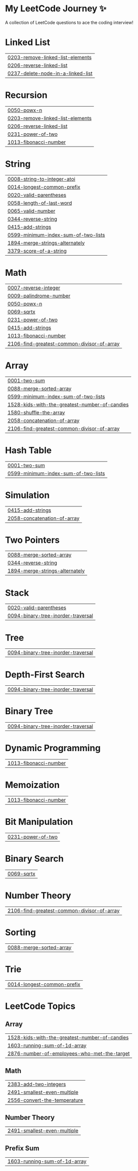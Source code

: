 # My LeetCode Journey ✨

A collection of LeetCode questions to ace the coding interview!

# Linked List

|                                                                                                                   |
| ----------------------------------------------------------------------------------------------------------------- |
| [0203-remove-linked-list-elements](https://github.com/KrshnK/Leet/tree/master/0203-remove-linked-list-elements)   |
| [0206-reverse-linked-list](https://github.com/KrshnK/Leet/tree/master/0206-reverse-linked-list)                   |
| [0237-delete-node-in-a-linked-list](https://github.com/KrshnK/Leet/tree/master/0237-delete-node-in-a-linked-list) |

# Recursion

|                                                                                                                 |
| --------------------------------------------------------------------------------------------------------------- |
| [0050-powx-n](https://github.com/KrshnK/Leet/tree/master/0050-powx-n)                                           |
| [0203-remove-linked-list-elements](https://github.com/KrshnK/Leet/tree/master/0203-remove-linked-list-elements) |
| [0206-reverse-linked-list](https://github.com/KrshnK/Leet/tree/master/0206-reverse-linked-list)                 |
| [0231-power-of-two](https://github.com/KrshnK/Leet/tree/master/0231-power-of-two)                               |
| [1013-fibonacci-number](https://github.com/KrshnK/Leet/tree/master/1013-fibonacci-number)                       |

# String

|                                                                                                                       |
| --------------------------------------------------------------------------------------------------------------------- |
| [0008-string-to-integer-atoi](https://github.com/KrshnK/Leet/tree/master/0008-string-to-integer-atoi)                 |
| [0014-longest-common-prefix](https://github.com/KrshnK/Leet/tree/master/0014-longest-common-prefix)                   |
| [0020-valid-parentheses](https://github.com/KrshnK/Leet/tree/master/0020-valid-parentheses)                           |
| [0058-length-of-last-word](https://github.com/KrshnK/Leet/tree/master/0058-length-of-last-word)                       |
| [0065-valid-number](https://github.com/KrshnK/Leet/tree/master/0065-valid-number)                                     |
| [0344-reverse-string](https://github.com/KrshnK/Leet/tree/master/0344-reverse-string)                                 |
| [0415-add-strings](https://github.com/KrshnK/Leet/tree/master/0415-add-strings)                                       |
| [0599-minimum-index-sum-of-two-lists](https://github.com/KrshnK/Leet/tree/master/0599-minimum-index-sum-of-two-lists) |
| [1894-merge-strings-alternately](https://github.com/KrshnK/Leet/tree/master/1894-merge-strings-alternately)           |
| [3379-score-of-a-string](https://github.com/KrshnK/Leet/tree/master/3379-score-of-a-string)                           |

# Math

|                                                                                                                                     |
| ----------------------------------------------------------------------------------------------------------------------------------- |
| [0007-reverse-integer](https://github.com/KrshnK/Leet/tree/master/0007-reverse-integer)                                             |
| [0009-palindrome-number](https://github.com/KrshnK/Leet/tree/master/0009-palindrome-number)                                         |
| [0050-powx-n](https://github.com/KrshnK/Leet/tree/master/0050-powx-n)                                                               |
| [0069-sqrtx](https://github.com/KrshnK/Leet/tree/master/0069-sqrtx)                                                                 |
| [0231-power-of-two](https://github.com/KrshnK/Leet/tree/master/0231-power-of-two)                                                   |
| [0415-add-strings](https://github.com/KrshnK/Leet/tree/master/0415-add-strings)                                                     |
| [1013-fibonacci-number](https://github.com/KrshnK/Leet/tree/master/1013-fibonacci-number)                                           |
| [2106-find-greatest-common-divisor-of-array](https://github.com/KrshnK/Leet/tree/master/2106-find-greatest-common-divisor-of-array) |

# Array

|                                                                                                                                           |
| ----------------------------------------------------------------------------------------------------------------------------------------- |
| [0001-two-sum](https://github.com/KrshnK/Leet/tree/master/0001-two-sum)                                                                   |
| [0088-merge-sorted-array](https://github.com/KrshnK/Leet/tree/master/0088-merge-sorted-array)                                             |
| [0599-minimum-index-sum-of-two-lists](https://github.com/KrshnK/Leet/tree/master/0599-minimum-index-sum-of-two-lists)                     |
| [1528-kids-with-the-greatest-number-of-candies](https://github.com/KrshnK/Leet/tree/master/1528-kids-with-the-greatest-number-of-candies) |
| [1580-shuffle-the-array](https://github.com/KrshnK/Leet/tree/master/1580-shuffle-the-array)                                               |
| [2058-concatenation-of-array](https://github.com/KrshnK/Leet/tree/master/2058-concatenation-of-array)                                     |
| [2106-find-greatest-common-divisor-of-array](https://github.com/KrshnK/Leet/tree/master/2106-find-greatest-common-divisor-of-array)       |

# Hash Table

|                                                                                                                       |
| --------------------------------------------------------------------------------------------------------------------- |
| [0001-two-sum](https://github.com/KrshnK/Leet/tree/master/0001-two-sum)                                               |
| [0599-minimum-index-sum-of-two-lists](https://github.com/KrshnK/Leet/tree/master/0599-minimum-index-sum-of-two-lists) |

# Simulation

|                                                                                                       |
| ----------------------------------------------------------------------------------------------------- |
| [0415-add-strings](https://github.com/KrshnK/Leet/tree/master/0415-add-strings)                       |
| [2058-concatenation-of-array](https://github.com/KrshnK/Leet/tree/master/2058-concatenation-of-array) |

# Two Pointers

|                                                                                                             |
| ----------------------------------------------------------------------------------------------------------- |
| [0088-merge-sorted-array](https://github.com/KrshnK/Leet/tree/master/0088-merge-sorted-array)               |
| [0344-reverse-string](https://github.com/KrshnK/Leet/tree/master/0344-reverse-string)                       |
| [1894-merge-strings-alternately](https://github.com/KrshnK/Leet/tree/master/1894-merge-strings-alternately) |

# Stack

|                                                                                                                     |
| ------------------------------------------------------------------------------------------------------------------- |
| [0020-valid-parentheses](https://github.com/KrshnK/Leet/tree/master/0020-valid-parentheses)                         |
| [0094-binary-tree-inorder-traversal](https://github.com/KrshnK/Leet/tree/master/0094-binary-tree-inorder-traversal) |

# Tree

|                                                                                                                     |
| ------------------------------------------------------------------------------------------------------------------- |
| [0094-binary-tree-inorder-traversal](https://github.com/KrshnK/Leet/tree/master/0094-binary-tree-inorder-traversal) |

# Depth-First Search

|                                                                                                                     |
| ------------------------------------------------------------------------------------------------------------------- |
| [0094-binary-tree-inorder-traversal](https://github.com/KrshnK/Leet/tree/master/0094-binary-tree-inorder-traversal) |

# Binary Tree

|                                                                                                                     |
| ------------------------------------------------------------------------------------------------------------------- |
| [0094-binary-tree-inorder-traversal](https://github.com/KrshnK/Leet/tree/master/0094-binary-tree-inorder-traversal) |

# Dynamic Programming

|                                                                                           |
| ----------------------------------------------------------------------------------------- |
| [1013-fibonacci-number](https://github.com/KrshnK/Leet/tree/master/1013-fibonacci-number) |

# Memoization

|                                                                                           |
| ----------------------------------------------------------------------------------------- |
| [1013-fibonacci-number](https://github.com/KrshnK/Leet/tree/master/1013-fibonacci-number) |

# Bit Manipulation

|                                                                                   |
| --------------------------------------------------------------------------------- |
| [0231-power-of-two](https://github.com/KrshnK/Leet/tree/master/0231-power-of-two) |

# Binary Search

|                                                                     |
| ------------------------------------------------------------------- |
| [0069-sqrtx](https://github.com/KrshnK/Leet/tree/master/0069-sqrtx) |

# Number Theory

|                                                                                                                                     |
| ----------------------------------------------------------------------------------------------------------------------------------- |
| [2106-find-greatest-common-divisor-of-array](https://github.com/KrshnK/Leet/tree/master/2106-find-greatest-common-divisor-of-array) |

# Sorting

|                                                                                               |
| --------------------------------------------------------------------------------------------- |
| [0088-merge-sorted-array](https://github.com/KrshnK/Leet/tree/master/0088-merge-sorted-array) |

# Trie

|                                                                                                     |
| --------------------------------------------------------------------------------------------------- |
| [0014-longest-common-prefix](https://github.com/KrshnK/Leet/tree/master/0014-longest-common-prefix) |

<!---LeetCode Topics Start-->

# LeetCode Topics

## Array

|                                                                                                                                           |
| ----------------------------------------------------------------------------------------------------------------------------------------- |
| [1528-kids-with-the-greatest-number-of-candies](https://github.com/KrshnK/Leet/tree/master/1528-kids-with-the-greatest-number-of-candies) |
| [1603-running-sum-of-1d-array](https://github.com/KrshnK/Leet/tree/master/1603-running-sum-of-1d-array)                                   |
| [2876-number-of-employees-who-met-the-target](https://github.com/KrshnK/Leet/tree/master/2876-number-of-employees-who-met-the-target)     |

## Math

|                                                                                                         |
| ------------------------------------------------------------------------------------------------------- |
| [2383-add-two-integers](https://github.com/KrshnK/Leet/tree/master/2383-add-two-integers)               |
| [2491-smallest-even-multiple](https://github.com/KrshnK/Leet/tree/master/2491-smallest-even-multiple)   |
| [2556-convert-the-temperature](https://github.com/KrshnK/Leet/tree/master/2556-convert-the-temperature) |

## Number Theory

|                                                                                                       |
| ----------------------------------------------------------------------------------------------------- |
| [2491-smallest-even-multiple](https://github.com/KrshnK/Leet/tree/master/2491-smallest-even-multiple) |

## Prefix Sum

|                                                                                                         |
| ------------------------------------------------------------------------------------------------------- |
| [1603-running-sum-of-1d-array](https://github.com/KrshnK/Leet/tree/master/1603-running-sum-of-1d-array) |

<!---LeetCode Topics End-->
